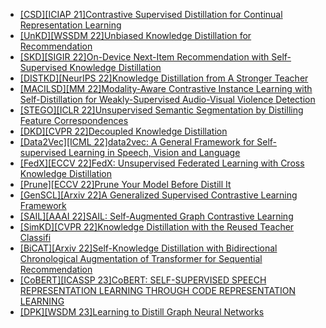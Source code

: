 - [[CSD][ICIAP 21]Contrastive Supervised Distillation for Continual Representation Learning](https://arxiv.org/abs/2205.05476)
- [[UnKD][WSSDM 22]Unbiased Knowledge Distillation for Recommendation](https://arxiv.org/abs/2211.14729)
- [[SKD][SIGIR 22]On-Device Next-Item Recommendation with Self-Supervised Knowledge Distillation](https://arxiv.org/abs/2204.11091)
- [[DISTKD][NeurIPS 22]Knowledge Distillation from A Stronger Teacher](https://arxiv.org/abs/2205.10536)
- [[MACILSD][MM 22]Modality-Aware Contrastive Instance Learning with Self-Distillation for Weakly-Supervised Audio-Visual Violence Detection](https://arxiv.org/abs/2207.05500)
- [[STEGO][ICLR 22]Unsupervised Semantic Segmentation by Distilling Feature Correspondences](https://arxiv.org/abs/2203.08414)
- [[DKD][CVPR 22]Decoupled Knowledge Distillation](https://arxiv.org/abs/2203.08679)
- [[Data2Vec][ICML 22]data2vec: A General Framework for Self-supervised Learning in Speech, Vision and Language](https://arxiv.org/abs/2202.03555)
- [[FedX][ECCV 22]FedX: Unsupervised Federated Learning with Cross Knowledge Distillation](https://arxiv.org/abs/2207.09158)
- [[Prune][ECCV 22]Prune Your Model Before Distill It](https://arxiv.org/abs/2109.14960)
- [[GenSCL][Arxiv 22]A Generalized Supervised Contrastive Learning Framework](https://arxiv.org/abs/2206.00384)
- [[SAIL][AAAI 22]SAIL: Self-Augmented Graph Contrastive Learning](https://arxiv.org/abs/2009.00934)
- [[SimKD][CVPR 22]Knowledge Distillation with the Reused Teacher Classifi](https://arxiv.org/abs/2203.14001)
- [[BiCAT][Arxiv 22]Self-Knowledge Distillation with Bidirectional Chronological Augmentation of Transformer for Sequential Recommendation](https://arxiv.org/abs/2112.06460)
- [[CoBERT][ICASSP 23]CoBERT: SELF-SUPERVISED SPEECH REPRESENTATION LEARNING THROUGH CODE REPRESENTATION LEARNING](https://arxiv.org/abs/2210.04062)
- [[DPK][WSDM 23]Learning to Distill Graph Neural Networks](http://www.shichuan.org/doc/144.pdf)
  
